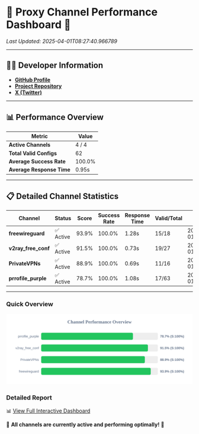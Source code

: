 # 🌟 Proxy Channel Performance Dashboard 🌟

_Last Updated: 2025-04-01T08:27:40.966789_

---

## 👩‍💻 Developer Information

- **[GitHub Profile](https://github.com/4n0nymou3)**  
- **[Project Repository](https://github.com/4n0nymou3/multi-proxy-config-fetcher)**  
- **[X (Twitter)](https://x.com/4n0nymou3)**  

---

## 📊 Performance Overview

| Metric                | Value       |
|-----------------------|-------------|
| **Active Channels**   | 4 / 4       |
| **Total Valid Configs** | 62          |
| **Average Success Rate** | 100.0%      |
| **Average Response Time** | 0.95s       |

---

## 📋 Detailed Channel Statistics

| Channel          | Status     | Score  | Success Rate | Response Time | Valid/Total | Last Success               |
|------------------|------------|--------|--------------|---------------|-------------|----------------------------|
| **freewireguard**  | ✅ Active  | 93.9%  | 100.0% | 1.28s         | 15/18       | 2025-04-01T08:27:40.964927 |
| **v2ray_free_conf**  | ✅ Active  | 91.5%  | 100.0% | 0.73s         | 19/27       | 2025-04-01T08:27:38.930492 |
| **PrivateVPNs**  | ✅ Active  | 88.9%  | 100.0% | 0.69s         | 11/16       | 2025-04-01T08:27:39.658824 |
| **prrofile_purple**  | ✅ Active  | 78.7%  | 100.0% | 1.08s         | 17/63       | 2025-04-01T08:27:38.169663 |

---

### Quick Overview
<div align="center">
  <a href="https://raw.githubusercontent.com/nullluser/NullRepo/refs/heads/main/assets/channel_stats_chart.svg">
    <img src="https://raw.githubusercontent.com/nullluser/NullRepo/refs/heads/main/assets/channel_stats_chart.svg" alt="Source Performance Statistics" width="800">
  </a>
</div>

### Detailed Report
📊 [View Full Interactive Dashboard](https://htmlpreview.github.io/?https://github.com/nullluser/NullRepo/blob/main/assets/performance_report.html)

🎉 **All channels are currently active and performing optimally!** 🎉
